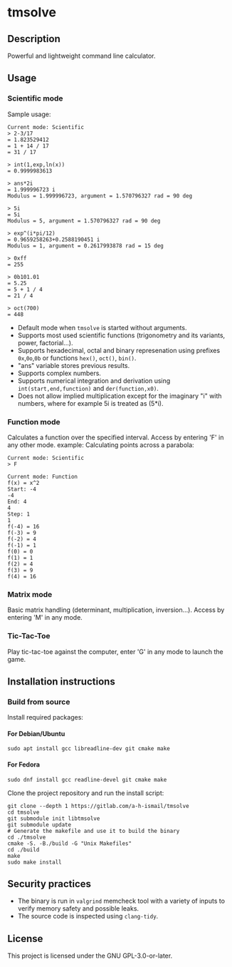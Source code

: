 # tmsolve

## Description

Powerful and lightweight command line calculator.

## Usage

### Scientific mode

Sample usage:

```
Current mode: Scientific
> 2-3/17
= 1.823529412
= 1 + 14 / 17
= 31 / 17

> int(1,exp,ln(x))
= 0.9999983613

> ans*2i
= 1.999996723 i
Modulus = 1.999996723, argument = 1.570796327 rad = 90 deg

> 5i
= 5i
Modulus = 5, argument = 1.570796327 rad = 90 deg

> exp^(i*pi/12)
= 0.9659258263+0.2588190451 i
Modulus = 1, argument = 0.2617993878 rad = 15 deg

> 0xff
= 255

> 0b101.01
= 5.25
= 5 + 1 / 4
= 21 / 4

> oct(700)
= 448
```

- Default mode when `tmsolve` is started without arguments.
- Supports most used scientific functions (trigonometry and its variants, power, factorial...).
- Supports hexadecimal, octal and binary represenation using prefixes `0x`,`0o`,`0b` or functions `hex()`, `oct()`, `bin()`.
- "ans" variable stores previous results.
- Supports complex numbers.
- Supports numerical integration and derivation using `int(start,end,function)` and `der(function,x0)`.
- Does not allow implied multiplication except for the imaginary "i" with numbers, where for example 5i is treated as (5*i).

### Function mode

Calculates a function over the specified interval. Access by entering 'F' in any other mode.
example: Calculating points across a parabola:

```
Current mode: Scientific
> F

Current mode: Function
f(x) = x^2
Start: -4
-4
End: 4
4
Step: 1
1
f(-4) = 16
f(-3) = 9
f(-2) = 4
f(-1) = 1
f(0) = 0
f(1) = 1
f(2) = 4
f(3) = 9
f(4) = 16
```

### Matrix mode

Basic matrix handling (determinant, multiplication, inversion...). Access by entering 'M' in any mode.

### Tic-Tac-Toe

Play tic-tac-toe against the computer, enter 'G' in any mode to launch the game.

## Installation instructions

### Build from source

Install required packages:

#### For Debian/Ubuntu

`sudo apt install gcc libreadline-dev git cmake make`

#### For Fedora

`sudo dnf install gcc readline-devel git cmake make`

Clone the project repository and run the install script:

```
git clone --depth 1 https://gitlab.com/a-h-ismail/tmsolve
cd tmsolve
git submodule init libtmsolve
git submodule update
# Generate the makefile and use it to build the binary
cd ./tmsolve
cmake -S. -B./build -G "Unix Makefiles"
cd ./build
make
sudo make install
```

## Security practices

- The binary is run in `valgrind` memcheck tool with a variety of inputs to verify memory safety and possible leaks.
- The source code is inspected using `clang-tidy`.

## License

This project is licensed under the GNU GPL-3.0-or-later.
